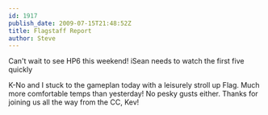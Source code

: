 ```yaml
---
id: 1917
publish_date: 2009-07-15T21:48:52Z
title: Flagstaff Report
author: Steve
---
```

  
Can't wait to see HP6 this weekend! iSean needs to watch the first five quickly

K-No and I stuck to the gameplan today with a leisurely stroll up Flag. Much more comfortable temps than yesterday! No pesky gusts either. Thanks for joining us all the way from the CC, Kev!